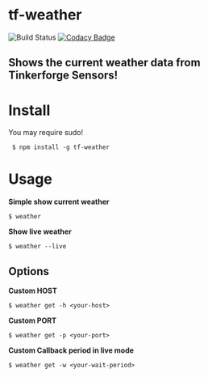 # tf-weather

![Build Status](https://github.com/fscherwi/tf-weather/actions/workflows/ci.yml/badge.svg)  [![Codacy Badge](https://api.codacy.com/project/badge/grade/627d96122a3541ecaa76fb5a76ec5b75)](https://www.codacy.com/app/fscherwi/tf-weather)

## Shows the current weather data from Tinkerforge Sensors!

# Install

You may require sudo!

```shell
 $ npm install -g tf-weather
```

# Usage

**Simple show current weather**

```shell
$ weather
```

**Show live weather**

```shell
$ weather --live
```

## Options

**Custom HOST**

```shell
$ weather get -h <your-host>
```

**Custom PORT**

```shell
$ weather get -p <your-port>
```

**Custom Callback period in live mode**

```shell
$ weather get -w <your-wait-period>
```
